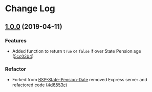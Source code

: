 # Change Log

<a name="1.0.0"></a>
## [1.0.0](https://github.com/gunjam/get-state-pension-date/compare/9a3b94a...1.0.0) (2019-04-11)

### Features

* Added function to return `true` or `false` if over State Pension age ([5cc03b4](https://github.com/gunjam/get-state-pension-date/commit/5cc03b4))

### Refactor

* Forked from [BSP-State-Pension-Date](https://github.com/dwp/BSP-State-Pension-Date) removed Express server and refactored code ([4d6553c](https://github.com/gunjam/get-state-pension-date/commit/4d6553c))
